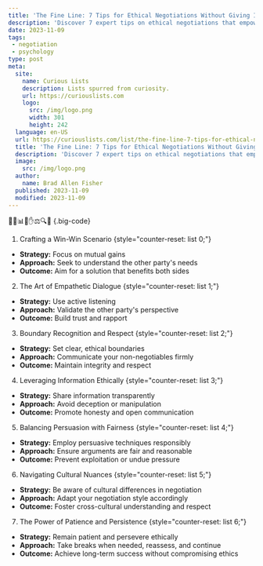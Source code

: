 ```yaml
---
title: 'The Fine Line: 7 Tips for Ethical Negotiations Without Giving In'
description: 'Discover 7 expert tips on ethical negotiations that empower you to reach win-win outcomes. Stay curious and achieve success without compromising your values.'
date: 2023-11-09
tags:
 - negotiation
 - psychology
type: post
meta:
  site:
    name: Curious Lists
    description: Lists spurred from curiosity.
    url: https://curiouslists.com
    logo:
      src: /img/logo.png
      width: 301
      height: 242
  language: en-US
  url: https://curiouslists.com/list/the-fine-line-7-tips-for-ethical-negotiations-without-giving-in
  title: 'The Fine Line: 7 Tips for Ethical Negotiations Without Giving In'
  description: 'Discover 7 expert tips on ethical negotiations that empower you to reach win-win outcomes. Stay curious and achieve success without compromising your values.'
  image:
    src: /img/logo.png
  author:
    name: Brad Allen Fisher
  published: 2023-11-09
  modified: 2023-11-09
---
```



🤝🧭📊👥✋⚖️🔍📝 {.big-code}

1. Crafting a Win-Win Scenario {style="counter-reset: list 0;"}
  - **Strategy:** Focus on mutual gains
  - **Approach:** Seek to understand the other party's needs
  - **Outcome:** Aim for a solution that benefits both sides

2. The Art of Empathetic Dialogue {style="counter-reset: list 1;"}
  - **Strategy:** Use active listening
  - **Approach:** Validate the other party's perspective
  - **Outcome:** Build trust and rapport

3. Boundary Recognition and Respect {style="counter-reset: list 2;"}
  - **Strategy:** Set clear, ethical boundaries
  - **Approach:** Communicate your non-negotiables firmly
  - **Outcome:** Maintain integrity and respect

4. Leveraging Information Ethically {style="counter-reset: list 3;"}
  - **Strategy:** Share information transparently
  - **Approach:** Avoid deception or manipulation
  - **Outcome:** Promote honesty and open communication

5. Balancing Persuasion with Fairness {style="counter-reset: list 4;"}
  - **Strategy:** Employ persuasive techniques responsibly
  - **Approach:** Ensure arguments are fair and reasonable
  - **Outcome:** Prevent exploitation or undue pressure

6. Navigating Cultural Nuances {style="counter-reset: list 5;"}
  - **Strategy:** Be aware of cultural differences in negotiation
  - **Approach:** Adapt your negotiation style accordingly
  - **Outcome:** Foster cross-cultural understanding and respect

7. The Power of Patience and Persistence {style="counter-reset: list 6;"}
  - **Strategy:** Remain patient and persevere ethically
  - **Approach:** Take breaks when needed, reassess, and continue
  - **Outcome:** Achieve long-term success without compromising ethics
